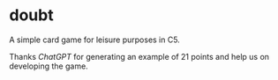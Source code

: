 # doubt
A simple card game for leisure purposes in C5.

Thanks *ChatGPT* for generating an example of 21 points and help us on developing the game.
